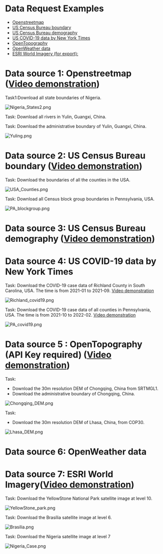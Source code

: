 # Data Request Examples
- [Openstreetmap](#data-source-1-openstreetmap)
- [US Census Bureau boundary](#data-source-2-us-census-bureau-boundary)
- [US Census Bureau demography](#data-source-3-us-census-bureau-demography)
- [US COVID-19 data by New York Times](#data-source-4-us-covid-19-data-by-new-york-times)
- [OpenTopography](#data-source-5--opentopography-api-key-required)
- [OpenWeather data](#data-source-6-openweather-data)
- [ESRI World Imagery (for export):](#data-source-7-esri-world-imagery-for-export)


# Data source 1: Openstreetmap ([Video demonstration](https://youtu.be/4yVhVPFjCsw?si=qu8SWyoxvTbrMnLL))
Task1:Download all state boundaries of Nigeria. 

![Nigeria_States2.png](Docs%2FData%20request%20examples%2FNigeria_States2.png)

Task: Download all rivers in Yulin, Guangxi, China.

Task: Download the administrative boundary of Yulin, Guangxi, China.

![Yuling.png](Docs%2FData%20request%20examples%2FYuling.png)


# Data source 2: US Census Bureau boundary ([Video demonstration](https://youtu.be/WZhVv2st6Tw?si=I7XX-MljKbSuaS39))

Task: Download the boundaries of all the counties in the USA.

![USA_Counties.png](Docs%2FData%20request%20examples%2FUSA_Counties.png)


Task: Download all Census block group boundaries in Pennsylvania, USA.

![PA_blockgroup.png](Docs%2FData%20request%20examples%2FPA_blockgroup.png)

# Data source 3: US Census Bureau demography ([Video demonstration](https://youtu.be/ABhpBw5fkRo?si=VKM2cRR2-1O74UoO))


# Data source 4: US COVID-19 data by New York Times
Task: Download the COVID-19 case data of Richland County in South Carolina, USA. The time is from 2021-01 to 2021-09. [Video demonstration]()

![Richland_covid19.png](Docs%2FData%20request%20examples%2FRichland_covid19.png)

Task: Download the COVID-19 case data of all counties in Pennsylvania, USA. The time is from 2021-10 to 2022-02. [Video demonstration]()

![PA_covid19.png](Docs%2FData%20request%20examples%2FPA_covid19.png)

# Data source 5 : OpenTopography  (API Key required) ([Video demonstration](https://youtu.be/laruNGMzEfo?si=0BpCKViM2GREazYH))
Task: 
- Download the 30m resolution DEM of Chongqing, China from SRTMGL1.
- Download the administrative boundary of Chongqing, China.

![Chongqing_DEM.png](Docs%2FData%20request%20examples%2FChongqing_DEM.png)

Task:
- Download the 30m resolution DEM of Lhasa, China, from COP30.

![Lhasa_DEM.png](Docs%2FData%20request%20examples%2FLhasa_DEM.png)


# Data source 6: OpenWeather data


# Data source 7: ESRI World Imagery([Video demonstration](https://youtu.be/nhMR9i1NiVg?si=xOJVnfWZmS5DDBCU))

Task: Download the YellowStone National Park satellite image at level 10.

![YellowStone_park.png](Docs%2FData%20request%20examples%2FYellowStone_park.png)

Task: Download the Brasília satellite image at level 6.

![Brasilia.png](Docs%2FData%20request%20examples%2FBrasilia.png)

Task: Download the Nigeria satellite image at level 7

![Nigeria_Case.png](Docs%2FData%20request%20examples%2FNigeria_Case.png)



